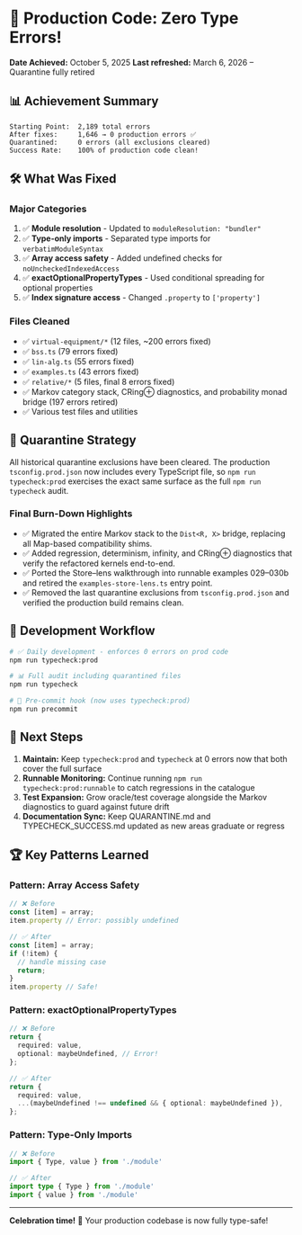 # 🎉 Production Code: Zero Type Errors!

**Date Achieved:** October 5, 2025
**Last refreshed:** March 6, 2026 – Quarantine fully retired

## 📊 Achievement Summary

```
Starting Point:  2,189 total errors
After fixes:     1,646 → 0 production errors ✅
Quarantined:     0 errors (all exclusions cleared)
Success Rate:    100% of production code clean!
```

## 🛠️ What Was Fixed

### Major Categories
1. ✅ **Module resolution** - Updated to `moduleResolution: "bundler"`
2. ✅ **Type-only imports** - Separated type imports for `verbatimModuleSyntax`
3. ✅ **Array access safety** - Added undefined checks for `noUncheckedIndexedAccess`
4. ✅ **exactOptionalPropertyTypes** - Used conditional spreading for optional properties
5. ✅ **Index signature access** - Changed `.property` to `['property']`

### Files Cleaned
- ✅ `virtual-equipment/*` (12 files, ~200 errors fixed)
- ✅ `bss.ts` (79 errors fixed)
- ✅ `lin-alg.ts` (55 errors fixed)
- ✅ `examples.ts` (43 errors fixed)
- ✅ `relative/*` (5 files, final 8 errors fixed)
- ✅ Markov category stack, CRing⊕ diagnostics, and probability monad bridge (197 errors retired)
- ✅ Various test files and utilities

## 📝 Quarantine Strategy

All historical quarantine exclusions have been cleared. The production
`tsconfig.prod.json` now includes every TypeScript file, so
`npm run typecheck:prod` exercises the exact same surface as the full
`npm run typecheck` audit.

### Final Burn-Down Highlights
- ✅ Migrated the entire Markov stack to the `Dist<R, X>` bridge, replacing all
  Map-based compatibility shims.
- ✅ Added regression, determinism, infinity, and CRing⊕ diagnostics that verify
  the refactored kernels end-to-end.
- ✅ Ported the Store–lens walkthrough into runnable examples 029–030b and
  retired the `examples-store-lens.ts` entry point.
- ✅ Removed the last quarantine exclusions from `tsconfig.prod.json` and
  verified the production build remains clean.

## 🚀 Development Workflow

```bash
# ✅ Daily development - enforces 0 errors on prod code
npm run typecheck:prod

# 📊 Full audit including quarantined files
npm run typecheck

# 🧪 Pre-commit hook (now uses typecheck:prod)
npm run precommit
```

## 🎯 Next Steps

1. **Maintain:** Keep `typecheck:prod` and `typecheck` at 0 errors now that both cover the full surface
2. **Runnable Monitoring:** Continue running `npm run typecheck:prod:runnable` to catch regressions in the catalogue
3. **Test Expansion:** Grow oracle/test coverage alongside the Markov diagnostics to guard against future drift
4. **Documentation Sync:** Keep QUARANTINE.md and TYPECHECK_SUCCESS.md updated as new areas graduate or regress

## 🏆 Key Patterns Learned

### Pattern: Array Access Safety
```typescript
// ❌ Before
const [item] = array;
item.property // Error: possibly undefined

// ✅ After
const [item] = array;
if (!item) {
  // handle missing case
  return;
}
item.property // Safe!
```

### Pattern: exactOptionalPropertyTypes
```typescript
// ❌ Before
return {
  required: value,
  optional: maybeUndefined, // Error!
};

// ✅ After
return {
  required: value,
  ...(maybeUndefined !== undefined && { optional: maybeUndefined }),
};
```

### Pattern: Type-Only Imports
```typescript
// ❌ Before
import { Type, value } from './module'

// ✅ After
import type { Type } from './module'
import { value } from './module'
```

---

**Celebration time!** 🎊 Your production codebase is now fully type-safe!

